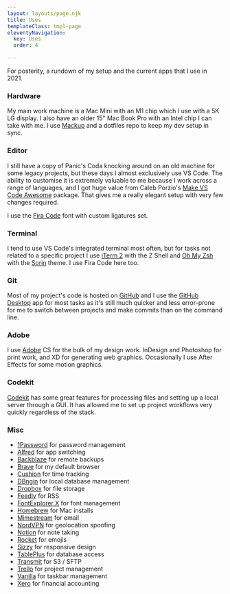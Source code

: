 ```yaml
---
layout: layouts/page.njk
title: Uses
templateClass: tmpl-page
eleventyNavigation:
  key: Uses
  order: 4

---
```

For posterity, a rundown of my setup and the current apps that I use in 2021.

### Hardware

My main work machine is a Mac Mini with an M1 chip which I use with a 5K LG display. I also have an older 15" Mac Book Pro with an Intel chip I can take with me. I use [Mackup](https://github.com/lra/mackup) and a dotfiles repo to keep my dev setup in sync.

### Editor

I still have a copy of Panic's Coda knocking around on an old machine for some legacy projects, but these days I almost exclusively use VS Code. The ability to customise it is extremely valuable to me because I work across a range of languages, and I got huge value from Caleb Porzio's [Make VS Code Awesome](https://makevscodeawesome.com/) package. That gives me a really elegant setup with very few changes required.

I use the [Fira Code](https://github.com/tonsky/FiraCode) font with custom ligatures set.

### Terminal

I tend to use VS Code's integrated terminal most often, but for tasks not related to a specific project I use [iTerm 2](https://www.iterm2.com/) with the Z Shell and [Oh My Zsh](https://ohmyz.sh/) with the [Sorin](https://github.com/ohmyzsh/ohmyzsh/wiki/Themes#sorin) theme. I use Fira Code here too.

### Git

Most of my project's code is hosted on [GitHub](https://github.com/) and I use the [GitHub Desktop](https://desktop.github.com/) app for most tasks as it's still much quicker and less error-prone for me to switch between projects and make commits than on the command line.

### Adobe

I use [Adobe](https://adobe.com/) CS for the bulk of my design work. InDesign and Photoshop for print work, and XD for generating web graphics. Occasionally I use After Effects for some motion graphics.

### Codekit

[Codekit](https://codekitapp.com/) has some great features for processing files and setting up a local server through a GUI. It has allowed me to set up project workflows very quickly regardless of the stack.

### Misc

* [1Password](https://1password.com/) for password management
* [Alfred](https://www.alfredapp.com/) for app switching
* [Backblaze](https://www.backblaze.com/) for remote backups
* [Brave](https://brave.com/) for my default browser
* [Cushion](https://cushionapp.com/) for time tracking
* [DBngin](https://dbngin.com/) for local database management
* [Dropbox](https://www.dropbox.com/) for file storage
* [Feedly](https://feedly.com/) for RSS
* [FontExplorer X](https://www.fontexplorerx.com/) for font management
* [Homebrew](https://brew.sh/) for Mac installs
* [Mimestream](https://mimestream.com/) for email
* [NordVPN](https://nordvpn.com/) for geolocation spoofing
* [Notion](https://www.notion.so/) for note taking
* [Rocket](https://matthewpalmer.net/rocket/) for emojis
* [Sizzy](https://sizzy.co/) for responsive design
* [TablePlus](https://tableplus.com/) for database access
* [Transmit](https://panic.com/transmit/) for S3 / SFTP
* [Trello](https://trello.com/) for project management
* [Vanilla](https://matthewpalmer.net/vanilla/) for taskbar management
* [Xero](https://www.xero.com/) for financial accounting
